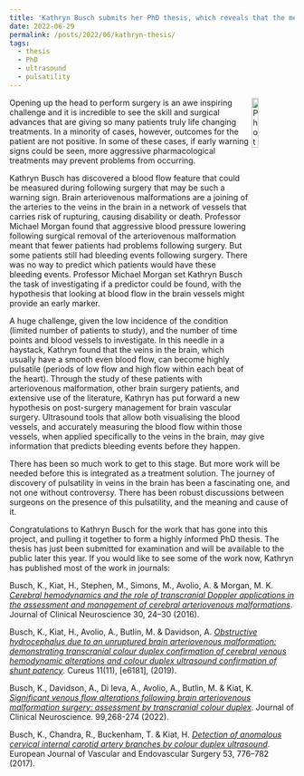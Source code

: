 ```yaml
---
title: 'Kathryn Busch submits her PhD thesis, which reveals that the measurement of brain *venous* pulsatility may predict detrimental events following certain types of brain surgery'
date: 2022-06-29
permalink: /posts/2022/06/kathryn-thesis/
tags:
  - thesis
  - PhD
  - ultrasound
  - pulsatility
---
```


<img src="https://butlin.github.io//images/people_kathryn_busch_gs.jpg" alt="Photo of Kathryn Busch" title="Kathryn Busch submits her PhD thesis with truly novel findings on cerebral venous pulsatility following arteriovenous malformation resection." width="15%" align="right"/>Opening up the head to perform surgery is an awe inspiring challenge and it is incredible to see the skill and surgical advances that are giving so many patients truly life changing treatments. In a minority of cases, however, outcomes for the patient are not positive. In some of these cases, if early warning signs could be seen, more aggressive pharmacological treatments may prevent problems from occurring.

Kathryn Busch has discovered a blood flow feature that could be measured during following surgery that may be such a warning sign. Brain arteriovenous malformations are a joining of the arteries to the veins in the brain in a network of vessels that carries risk of rupturing, causing disability or death. Professor Michael Morgan found that aggressive blood pressure lowering following surgical removal of the arteriovenous malformation meant that fewer patients had problems following surgery. But some patients still had bleeding events following surgery. There was no way to predict which patients would have these bleeding events. Professor Michael Morgan set Kathryn Busch the task of investigating if a predictor could be found, with the hypothesis that looking at blood flow in the brain vessels might provide an early marker.

A huge challenge, given the low incidence of the condition (limited number of patients to study), and the number of time points and blood vessels to investigate. In this needle in a haystack, Kathryn found that the veins in the brain, which usually have a smooth even blood flow, can become highly pulsatile (periods of low flow and high flow within each beat of the heart). Through the study of these patients with arteriovenous malformation, other brain surgery patients, and extensive use of the literature, Kathryn has put forward a new hypothesis on post-surgery management for brain vascular surgery. Ultrasound tools that allow both visualising the blood vessels, and accurately measuring the blood flow within those vessels, when applied specifically to the veins in the brain, may give information that predicts bleeding events before they happen.

There has been so much work to get to this stage. But more work will be needed before this is integrated as a treatment solution. The journey of discovery of pulsatility in veins in the brain has been a fascinating one, and not one without controversy. There has been robust discussions between surgeons on the presence of this pulsatility, and the meaning and cause of it.

Congratulations to Kathryn Busch for the work that has gone into this project, and pulling it together to form a highly informed PhD thesis. The thesis has just been submitted for examination and will be available to the public later this year. If you would like to see some of the work now, Kathryn has published most of the work in journals:

Busch, K., Kiat, H., Stephen, M., Simons, M., Avolio, A. & Morgan, M. K. <a href="https://doi.org/10.1016/j.jocn.2016.01.029">*Cerebral hemodynamics and the role of transcranial Doppler applications in the assessment and management of cerebral arteriovenous malformations*</a>. Journal of Clinical Neuroscience 30, 24–30 (2016).

Busch, K., Kiat, H., Avolio, A., Butlin, M. & Davidson, A. <a href="https://doi.org/10.7759/cureus.6181">*Obstructive hydrocephalus due to an unruptured brain arteriovenous malformation: demonstrating transcranial colour duplex confirmation of cerebral venous hemodynamic alterations and colour duplex ultrasound confirmation of shunt patency*</a>. Cureus 11(11), [e6181], (2019).

Busch, K., Davidson, A., Di Ieva, A., Avolio, A., Butlin, M. & Kiat, K. <a href="https://doi.org/10.1016/j.jocn.2022.03.023">*Significant venous flow alterations following brain arteriovenous malformation surgery: assessment by transcranial colour duplex*</a>. Journal of Clinical Neuroscience. 99,268-274 (2022).

Busch, K., Chandra, R., Buckenham, T. & Kiat, H. <a href="https://doi.org/10.1016/j.ejvs.2017.03.008">*Detection of anomalous cervical internal carotid artery branches by colour duplex ultrasound*</a>. European Journal of Vascular and Endovascular Surgery 53, 776–782 (2017).